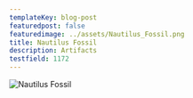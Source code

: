 ```yaml
---
templateKey: blog-post
featuredpost: false
featuredimage: ../assets/Nautilus_Fossil.png
title: Nautilus Fossil
description: Artifacts
testfield: 1172
---
```

![Nautilus Fossil](../assets/Nautilus_Fossil.png)